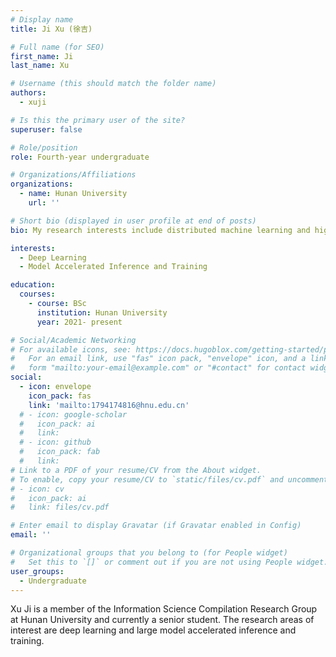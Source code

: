 ```yaml
---
# Display name
title: Ji Xu (徐吉)

# Full name (for SEO)
first_name: Ji
last_name: Xu

# Username (this should match the folder name)
authors:
  - xuji

# Is this the primary user of the site?
superuser: false

# Role/position
role: Fourth-year undergraduate

# Organizations/Affiliations
organizations:
  - name: Hunan University
    url: ''

# Short bio (displayed in user profile at end of posts)
bio: My research interests include distributed machine learning and high-performance code optimization.

interests:
  - Deep Learning
  - Model Accelerated Inference and Training

education:
  courses:
    - course: BSc
      institution: Hunan University
      year: 2021- present

# Social/Academic Networking
# For available icons, see: https://docs.hugoblox.com/getting-started/page-builder/#icons
#   For an email link, use "fas" icon pack, "envelope" icon, and a link in the
#   form "mailto:your-email@example.com" or "#contact" for contact widget.
social:
  - icon: envelope
    icon_pack: fas
    link: 'mailto:1794174816@hnu.edu.cn'
  # - icon: google-scholar
  #   icon_pack: ai
  #   link: 
  # - icon: github
  #   icon_pack: fab
  #   link: 
# Link to a PDF of your resume/CV from the About widget.
# To enable, copy your resume/CV to `static/files/cv.pdf` and uncomment the lines below.
# - icon: cv
#   icon_pack: ai
#   link: files/cv.pdf

# Enter email to display Gravatar (if Gravatar enabled in Config)
email: ''

# Organizational groups that you belong to (for People widget)
#   Set this to `[]` or comment out if you are not using People widget.
user_groups:
  - Undergraduate
---
```


Xu Ji is a member of the Information Science Compilation Research Group at Hunan University and currently a senior student. The research areas of interest are deep learning and large model accelerated inference and training.

